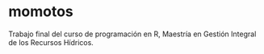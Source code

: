 # momotos
Trabajo final del curso de programación en R, Maestría en Gestión Integral de los Recursos Hídricos.
